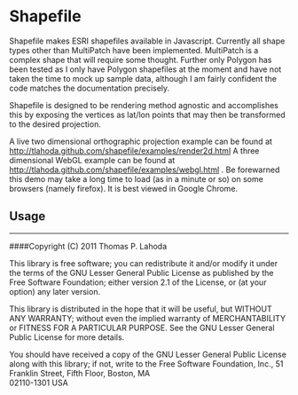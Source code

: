 Shapefile
=========

Shapefile makes ESRI shapefiles available in Javascript. Currently all 
shape types other than MultiPatch have been implemented. MultiPatch is a 
complex shape that will require some thought. Further only Polygon has
been tested as I only have Polygon shapefiles at the moment and have not
taken the time to mock up sample data, although I am fairly confident
the code matches the documentation precisely.

Shapefile is designed to be rendering method agnostic and accomplishes
this by exposing the vertices as lat/lon points that may then be
transformed to the desired projection.

A live two dimensional orthographic projection example can be found at
http://tlahoda.github.com/shapefile/examples/render2d.html A three 
dimensional WebGL example can be found at 
http://tlahoda.github.com/shapefile/examples/webgl.html . Be forewarned 
this demo may take a long time to load (as in a minute or so) on some 
browsers (namely firefox). It is best viewed in Google Chrome.

Usage
-----


--------------------------------------------------------------------------
####Copyright (C) 2011 Thomas P. Lahoda

This library is free software; you can redistribute it and/or
modify it under the terms of the GNU Lesser General Public
License as published by the Free Software Foundation; either
version 2.1 of the License, or (at your option) any later version.

This library is distributed in the hope that it will be useful,
but WITHOUT ANY WARRANTY; without even the implied warranty of
MERCHANTABILITY or FITNESS FOR A PARTICULAR PURPOSE.  See the GNU
Lesser General Public License for more details.

You should have received a copy of the GNU Lesser General Public
License along with this library; if not, write to the Free Software
Foundation, Inc., 51 Franklin Street, Fifth Floor, Boston, MA  
02110-1301  USA

